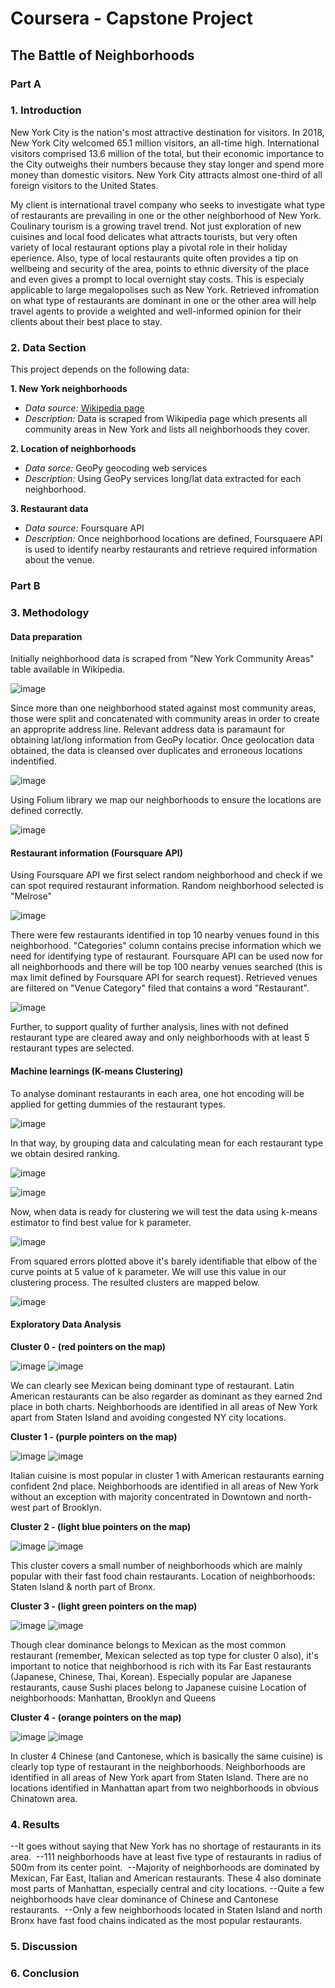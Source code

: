 # Coursera - Capstone Project

## The Battle of Neighborhoods


### Part A 

  ### 1. Introduction 

New York City is the nation's most attractive destination for visitors. In 2018, New York City welcomed 65.1 million visitors, an all-time high. International visitors comprised 13.6 million of the total, but their economic importance to the City outweighs their numbers because they stay longer and spend more money than domestic visitors. New York City attracts almost one-third of all foreign visitors to the United States. 

My client is international travel company who seeks to investigate what type of restaurants are prevailing in one or the other neighborhood of New York. Coulinary tourism is a growing travel trend. Not just exploration of new cuisines and local food delicates what attracts tourists, but very often variety of local restaurant options play a pivotal role in their holiday eperience. Also, type of local restaurants quite often provides a tip on wellbeing and security of the area, points to ethnic diversity of the place and even gives a prompt to local overnight stay costs. This is especialy applicable to large megalopolises such as New York. Retrieved infromation on what type of restaurants are dominant in one or the other area will help travel agents to provide a weighted and well-informed opinion for their clients about their best place to stay. 
  
   ### 2. Data Section
   
  This project depends on the following data:
  
  **1. New York neighborhoods**
  
  - *Data source:* [Wikipedia page](https://en.wikipedia.org/wiki/Neighborhoods_in_New_York_City)
  - *Description:* Data is scraped from Wikipedia page which presents all community areas in New York and lists all neighborhoods they cover. 

  **2. Location of neighborhoods**
  
  - *Data sorce:* GeoPy geocoding web services
  - *Description:* Using GeoPy services long/lat data extracted for each neighborhood.
  
  **3. Restaurant data**
  
  - *Data source:* Foursquare API
  - *Description:* Once neighborhood locations are defined, Foursquaere API is used to identify nearby restaurants and retrieve required information about the venue. 
  
  ### Part B
  
  ### 3. Methodology
  
  #### Data preparation
  
  Initially neighborhood data is scraped from "New York Community Areas" table available in Wikipedia. 
  
  ![image](https://user-images.githubusercontent.com/46403847/114102314-febdec80-98be-11eb-817d-3e8110eecd31.png)
  
  Since more than one neighborhood stated against most community areas, those were split and concatenated with community areas in order to create an approprite address line. Relevant address data is paramaunt for obtaining lat/long information from GeoPy locatior. Once geolocation data obtained, the data is cleansed over duplicates and erroneous locations indentified. 
  
  ![image](https://user-images.githubusercontent.com/46403847/114102481-4e041d00-98bf-11eb-9800-e33edba7cc8f.png)

  Using Folium library we map our neighborhoods to ensure the locations are defined correctly. 
  
  ![image](https://user-images.githubusercontent.com/46403847/114159550-d0232e80-991d-11eb-9410-22a17a838439.png)
  

  #### Restaurant information (Foursquare API)
  
  Using Foursquare API we first select random neighborhood and check if we can spot required restaurant information. Random neighborhood selected is "Melrose"
  
  ![image](https://user-images.githubusercontent.com/46403847/114103301-d0d9a780-98c0-11eb-864b-375c96b64762.png)

  There were few restaurants identified in top 10 nearby venues found in this neighborhood. "Categories" column contains precise information which we need for identifying type of restaurant. Foursquare API can be used now for all neighborhoods and there will be top 100 nearby venues searched (this is max limit defined by Foursquare API for search request). Retrieved venues are filtered on "Venue Category" filed that contains a word "Restaurant". 
  
  ![image](https://user-images.githubusercontent.com/46403847/114104397-b0125180-98c2-11eb-82bb-69c1493d8df8.png)
  
  Further, to support quality of further analysis, lines with not defined restaurant type are cleared away and only neighborhoods with at least 5 restaurant types are selected.  
  #### Machine learnings (K-means Clustering)
  
  To analyse dominant restaurants in each area, one hot encoding will be applied for getting dummies of the restaurant types. 

  ![image](https://user-images.githubusercontent.com/46403847/114105513-ce794c80-98c4-11eb-877f-fa5d53faeb1c.png)

  In that way, by grouping data and calculating mean for each restaurant type we obtain desired ranking.
  
  ![image](https://user-images.githubusercontent.com/46403847/114105729-362f9780-98c5-11eb-9a9b-9542d5be8a1c.png)

  ![image](https://user-images.githubusercontent.com/46403847/114105793-5c553780-98c5-11eb-9b02-2fb58d14f023.png)
  
  Now, when data is ready for clustering we will test the data using k-means estimator to find best value for k parameter.
  
  ![image](https://user-images.githubusercontent.com/46403847/114165178-14b1c880-9924-11eb-8335-9333970d709b.png)

  From squared errors plotted above it's barely identifiable that elbow of the curve points at 5 value of k parameter. We will use this value in our clustering process. 
  The resulted clusters are mapped below. 

  ![image](https://user-images.githubusercontent.com/46403847/114165471-6e19f780-9924-11eb-9e38-71997b6f203d.png)

  #### Exploratory Data Analysis
  
  **Cluster 0 - (red pointers on the map)**
  
  ![image](https://user-images.githubusercontent.com/46403847/114232031-2bcbd700-9973-11eb-8a0d-967e9b31dab5.png)
  ![image](https://user-images.githubusercontent.com/46403847/114232065-371f0280-9973-11eb-94e4-bf037765b259.png)
  
  We can clearly see Mexican being dominant type of restaurant. Latin American restaurants can be also regarder as dominant as they earned 2nd place in both charts.
  Neighborhoods are identified in all areas of New York apart from Staten Island and avoiding congested NY city locations. 


  **Cluster 1 - (purple pointers on the map)**  
  
  ![image](https://user-images.githubusercontent.com/46403847/114232266-8402d900-9973-11eb-8fd9-3b6f085b69ad.png)
  ![image](https://user-images.githubusercontent.com/46403847/114232279-89f8ba00-9973-11eb-9285-6179cf153558.png)

  Italian cuisine is most popular in cluster 1 with American restaurants earning confident 2nd place.
  Neighborhoods are identified in all areas of New York without an exception with majority concentrated in Downtown and north-west part of Brooklyn. 
  
  
  **Cluster 2 - (light blue pointers on the map)** 
  
  ![image](https://user-images.githubusercontent.com/46403847/114232481-db08ae00-9973-11eb-9fc9-d7b3a2dd121a.png)
  ![image](https://user-images.githubusercontent.com/46403847/114232504-e2c85280-9973-11eb-9fee-5a38999927bd.png)

  This cluster covers a small number of neighborhoods which are mainly popular with their fast food chain restaurants.
  Location of neighborhoods: Staten Island & north part of Bronx.
  
  
  **Cluster 3 - (light green pointers on the map)**   
  
  ![image](https://user-images.githubusercontent.com/46403847/114232598-02f81180-9974-11eb-882f-e820f714ecaa.png)
  ![image](https://user-images.githubusercontent.com/46403847/114232624-08edf280-9974-11eb-8044-5675fd5ae020.png)

  Though clear dominance belongs to Mexican as the most common restaurant (remember, Mexican selected as top type for cluster 0 also), it's important to notice that neighborhood is rich with its Far East restaurants (Japanese, Chinese, Thai, Korean). Especially popular are Japanese restaurants, cause Sushi places belong to Japanese cuisine
  Location of neighborhoods: Manhattan, Brooklyn and Queens
  
  
  **Cluster 4 - (orange pointers on the map)**   
  
  ![image](https://user-images.githubusercontent.com/46403847/114232684-2a4ede80-9974-11eb-9738-bec0f5793aed.png)
  ![image](https://user-images.githubusercontent.com/46403847/114232693-3044bf80-9974-11eb-844a-634ae7360237.png)

  In cluster 4 Chinese (and Cantonese, which is basically the same cuisine) is clearly top type of restaurant in the neighborhoods.
  Neighborhoods are identified in all areas of New York apart from Staten Island. There are no locations identified in Manhattan apart from two neighborhoods in obvious Chinatown area.
  
  
  ### 4. Results

  --It goes without saying that New York has no shortage of restaurants in its area. 
  --111 neighborhoods have at least five type of restaurants in radius of 500m from its center point. 
  --Majority of neighborhoods are dominated by Mexican, Far East, Italian and American restaurants. These 4 also dominate most parts of Manhattan, especially central and city locations. 
  --Quite a few neighborhoods have clear dominance of Chinese and Cantonese restaurants. 
  --Only a few neighborhoods located in Staten Island and north Bronx have fast food chains indicated as the most popular restaurants. 

  ### 5. Discussion
  
  
  ### 6. Conclusion

  
 
  
